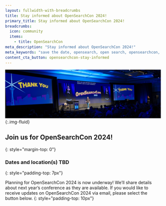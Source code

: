 ```yaml
---
layout: fullwidth-with-breadcrumbs
title: Stay informed about OpenSearchCon 2024!
primary_title: Stay informed about OpenSearchCon 2024!
breadcrumbs:
  icon: community
  items:
    - title: OpenSearchCon
meta_description: "Stay informed about OpenSearchCon 2024!"
meta_keywords: "save the date, opensearch, open search, opensearchcon, opensearch con, opensearchcon 2024"
content_cta_button: opensearchcon-stay-informed
---
```

![Stay informed about OpenSearchCon 2024](/assets/media/community/OpenSearchCon2024/20230928_OpenSearch_349crop.jpg){:.img-fluid}

## Join us for OpenSearchCon 2024! 
{: style="margin-top: 0"}

### Dates and location(s) TBD
{: style="padding-top: 7px"}

Planning for OpenSearchCon 2024 is now underway! We’ll share details about next year’s conference as they are available. If you would like to receive updates on OpenSearchCon 2024 via email, please select the button below.
{: style="padding-top: 10px"}
